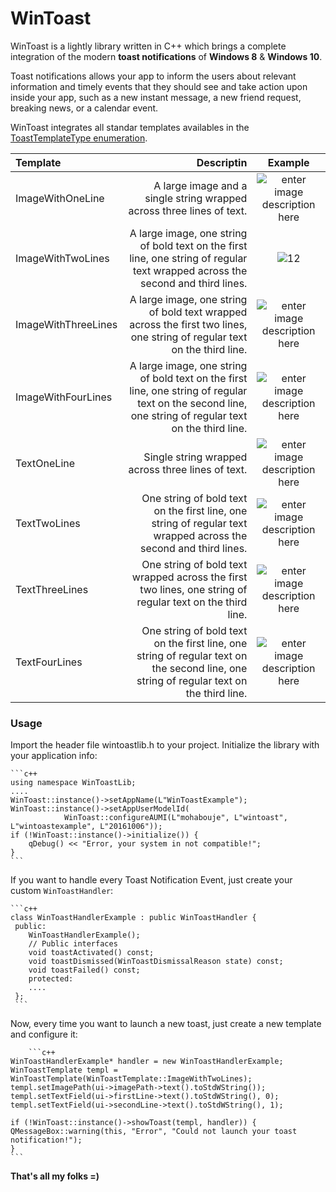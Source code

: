 WinToast
===================

WinToast is a lightly library written in C++ which brings a complete integration of the modern **toast notifications** of **Windows 8** &  **Windows 10**. 

Toast notifications allows your app to inform the users about relevant information and timely events that they should see and take action upon inside your app, such as a new instant message, a new friend request, breaking news, or a calendar event. 

WinToast integrates all standar templates availables in the [ToastTemplateType enumeration](https://msdn.microsoft.com/en-us/library/windows/apps/br208660.aspx).

| Template     | Descriptin | Example   |
| :------- | ----: | :---: |
| ImageWithOneLine | A large image and a single string wrapped across three lines of text. |  ![enter image description here](https://i-msdn.sec.s-msft.com/dynimg/IC601606.png)   |
| ImageWithTwoLines   | A large image, one string of bold text on the first line, one string of regular text wrapped across the second and third lines.   |  ![12](https://i-msdn.sec.s-msft.com/dynimg/IC601607.png)   |
| ImageWithThreeLines | A large image, one string of bold text wrapped across the first two lines, one string of regular text on the third line. | ![enter image description here](https://i-msdn.sec.s-msft.com/dynimg/IC601608.png) |
| ImageWithFourLines |    A large image, one string of bold text on the first line, one string of regular text on the second line, one string of regular text on the third line.     | ![enter image description here](https://i-msdn.sec.s-msft.com/dynimg/IC601609.png)  |
| TextOneLine | Single string wrapped across three lines of text. | ![enter image description here](https://i-msdn.sec.s-msft.com/dynimg/IC601602.png)|
| TextTwoLines   | One string of bold text on the first line, one string of regular text wrapped across the second and third lines.   |  ![enter image description here](https://i-msdn.sec.s-msft.com/dynimg/IC601603.png) |
| TextThreeLines | One string of bold text wrapped across the first two lines, one string of regular text on the third line. | ![enter image description here](https://i-msdn.sec.s-msft.com/dynimg/IC601604.png)|
| TextFourLines |   One string of bold text on the first line, one string of regular text on the second line, one string of regular text on the third line.     | ![enter image description here](https://i-msdn.sec.s-msft.com/dynimg/IC601605.png) |


### Usage

Import the header file wintoastlib.h to your project. Initialize the library with your application info:
        
    ```c++
    using namespace WinToastLib;
    ....
    WinToast::instance()->setAppName(L"WinToastExample");
    WinToast::instance()->setAppUserModelId(
                WinToast::configureAUMI(L"mohabouje", L"wintoast", L"wintoastexample", L"20161006"));
    if (!WinToast::instance()->initialize()) {
        qDebug() << "Error, your system in not compatible!";
    }
    ```
    
If you want to handle every Toast Notification Event, just create your custom `WinToastHandler`:

	```c++
	class WinToastHandlerExample : public WinToastHandler {
	 public:
		WinToastHandlerExample(); 
		// Public interfaces
		void toastActivated() const;
		void toastDismissed(WinToastDismissalReason state) const;
		void toastFailed() const;
	    protected:
		....
	 };
	 ```
         
Now, every time you want to launch a new toast, just create a new template and configure it:

        ```c++
	WinToastHandlerExample* handler = new WinToastHandlerExample;
	WinToastTemplate templ = WinToastTemplate(WinToastTemplate::ImageWithTwoLines);
	templ.setImagePath(ui->imagePath->text().toStdWString());
	templ.setTextField(ui->firstLine->text().toStdWString(), 0);
	templ.setTextField(ui->secondLine->text().toStdWString(), 1);

	if (!WinToast::instance()->showToast(templ, handler)) {
	QMessageBox::warning(this, "Error", "Could not launch your toast notification!");
	}
	```
    
**That's all my folks =)**




